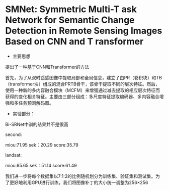 # SMNet: Symmetric Multi-T ask Network for Semantic Change Detection in Remote Sensing Images Based on CNN and T ransformer

- 主要思想

提出了一种基于CNN和Transformer的方法

首先，为了从双时遥感图像中提取局部和全局信息，建立了由PR（卷积块）和TB（transformer块）组成的混合PRTB骨干，该骨干提取不同的层次特征。然后，使用一种新的多内容融合模块（MCFM）来增强通过减去提取的相应层次特征而获得的变化相关特征。主要由三部分组成：多尺度特征提取编码器、多内容融合增强和多任务预测解码器。

- 实验部分：

Bi-SRNet中训的结果并不是很高

second: 

miou:71.95 sek：20.29 score:35.79

landsat:

miou:85.65 sek：51.14 score:61.49 

我们进一步将每个数据集以7:1:2的比例随机划分为训练集、验证集和测试集。为了更好地利用GPU进行训练，我们将图像补丁的大小统一调整为256×256
